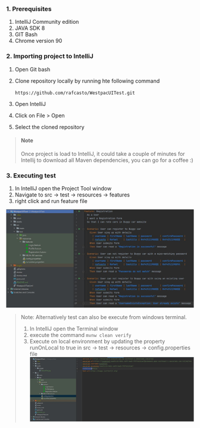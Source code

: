 ### 1. Prerequisites 
1. IntelliJ Community edition
2. JAVA SDK 8
3. GIT Bash
4. Chrome version 90
### 2. Importing project to IntelliJ
 1. Open Git bash 
 2. Clone repository locally by running hte following command
      
      `` https://github.com/rafcasto/WestpacUITest.git `` 
 
 3. Open IntelliJ 
 4. Click on File > Open 
 5. Select the cloned repository 
 
> #### Note
> Once project is load to IntelliJ, it could take a couple of minutes for Intellij to download all Maven dependencies, you can go for a coffee :) 

### 3. Executing test 

1. In IntelliJ open the Project Tool window
2. Navigate to src -> test -> resources -> features 
3. right click and run feature file

![src -> test -> resources -> features!](assets/images/FeatureFiles.jpg "image")

> Note: Alternatively test can also be execute from windows terminal. 
> 1. In IntelliJ open the Terminal window 
> 2. execute the command ``mvnw clean verify``  
> 3. Execute on local environment by updating the property runOnLocal to true in src -> test -> resources -> config.properties file 
> ![src -> test -> resources -> features!](assets/images/runLocal.JPG "image")






                                                                     